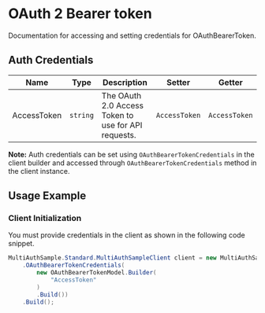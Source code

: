 
# OAuth 2 Bearer token



Documentation for accessing and setting credentials for OAuthBearerToken.

## Auth Credentials

| Name | Type | Description | Setter | Getter |
|  --- | --- | --- | --- | --- |
| AccessToken | `string` | The OAuth 2.0 Access Token to use for API requests. | `AccessToken` | `AccessToken` |



**Note:** Auth credentials can be set using `OAuthBearerTokenCredentials` in the client builder and accessed through `OAuthBearerTokenCredentials` method in the client instance.

## Usage Example

### Client Initialization

You must provide credentials in the client as shown in the following code snippet.

```csharp
MultiAuthSample.Standard.MultiAuthSampleClient client = new MultiAuthSample.Standard.MultiAuthSampleClient.Builder()
    .OAuthBearerTokenCredentials(
        new OAuthBearerTokenModel.Builder(
            "AccessToken"
        )
        .Build())
    .Build();
```


